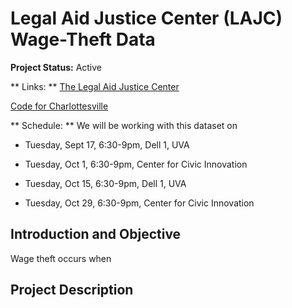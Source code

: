 # Legal Aid Justice Center (LAJC) Wage-Theft Data

**Project Status:** Active

** Links: **
[The Legal Aid Justice Center](justice4all.org)

[Code for Charlottesville](codeforcharlottesville.org)

** Schedule: ** We will be working with this dataset on

* Tuesday, Sept 17, 6:30-9pm, Dell 1, UVA

* Tuesday, Oct 1, 6:30-9pm, Center for Civic Innovation 

* Tuesday, Oct 15, 6:30-9pm, Dell 1, UVA

* Tuesday, Oct 29, 6:30-9pm, Center for Civic Innovation 

## Introduction and Objective
Wage theft occurs when

## Project Description
